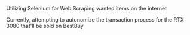 Utilizing Selenium for Web Scraping wanted items on the internet

Currently, attempting to autonomize the transaction process for the RTX 3080
that'll be sold on BestBuy